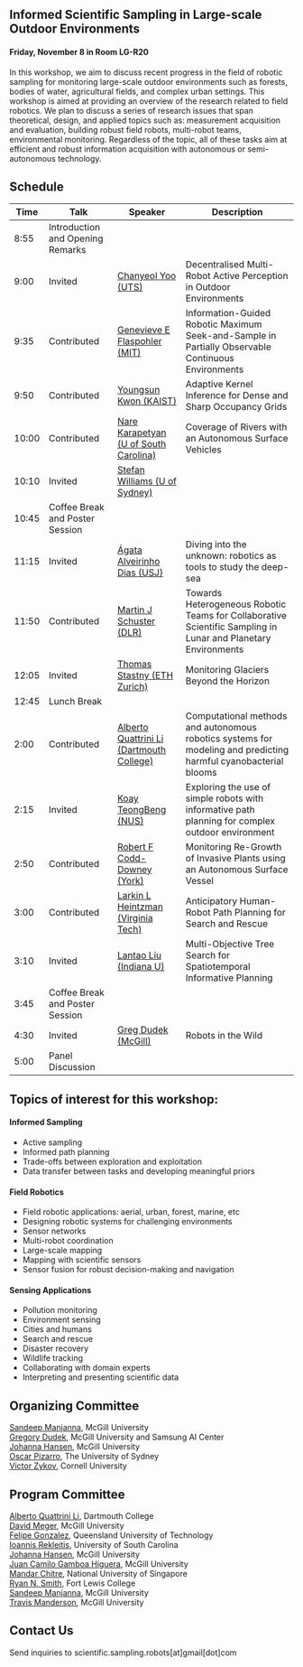 ## Informed Scientific Sampling in Large-scale Outdoor Environments

#### Friday, November 8 in Room LG-R20

In this workshop, we aim to discuss recent progress in the field of robotic sampling for monitoring large-scale outdoor environments such as forests, bodies of water, agricultural fields, and complex urban settings.  This workshop is aimed at providing an overview of the research related to field robotics. We plan to discuss a series of research issues that span theoretical, design, and applied topics such as:  measurement acquisition and evaluation, building robust field robots, multi-robot teams, environmental monitoring. Regardless of the topic, all of these tasks aim at efficient and robust information acquisition with autonomous or semi-autonomous technology.

## Schedule


| Time | Talk | Speaker | Description |
| --- | --- | --- | --- |
| 8:55 | Introduction and Opening Remarks |||
| 9:00 | Invited | [Chanyeol Yoo (UTS)](https://scientific-sampling-robots.github.io/iros-2019-workshop/speakers.html#chanyeol) | Decentralised Multi-Robot Active Perception in Outdoor Environments |  
| 9:35 | Contributed | [Genevieve E Flaspohler (MIT)](https://scientific-sampling-robots.github.io/iros-2019-workshop/contributed.html#one) | Information-Guided Robotic Maximum Seek-and-Sample in Partially Observable Continuous Environments |  
| 9:50 | Contributed | [Youngsun Kwon (KAIST)](https://scientific-sampling-robots.github.io/iros-2019-workshop/contributed.html#two) | Adaptive Kernel Inference for Dense and Sharp Occupancy Grids |  
| 10:00 | Contributed | [Nare Karapetyan (U of South Carolina)](https://scientific-sampling-robots.github.io/iros-2019-workshop/contributed.html#three) | Coverage of Rivers with an Autonomous Surface Vehicles | 
| 10:10 | Invited | [Stefan Williams (U of Sydney)](https://scientific-sampling-robots.github.io/iros-2019-workshop/speakers.html#stefan) |||
| 10:45 | Coffee Break and Poster Session |||
| 11:15 | Invited | [Ágata Alveirinho Dias (USJ)](https://scientific-sampling-robots.github.io/iros-2019-workshop/speakers.html#agata) | Diving into the unknown: robotics as tools to study the deep-sea |
| 11:50 | Contributed | [Martin J Schuster (DLR)](https://scientific-sampling-robots.github.io/iros-2019-workshop/contributed.html#four) |  Towards Heterogeneous Robotic Teams for Collaborative Scientific Sampling in Lunar and Planetary Environments |
| 12:05 | Invited | [Thomas Stastny (ETH Zurich)](https://scientific-sampling-robots.github.io/iros-2019-workshop/speakers.html#thomas) | Monitoring Glaciers Beyond the Horizon |
| 12:45 |  Lunch Break |||
| 2:00 | Contributed | [Alberto Quattrini Li (Dartmouth College)](https://scientific-sampling-robots.github.io/iros-2019-workshop/contributed.html#five) | Computational methods and autonomous robotics systems for modeling and predicting harmful cyanobacterial blooms | 
| 2:15 | Invited | [Koay TeongBeng (NUS)](https://scientific-sampling-robots.github.io/iros-2019-workshop/speakers.html#koay) | Exploring the use of simple robots with informative path planning for complex outdoor environment | 
| 2:50 | Contributed | [Robert F Codd-Downey (York)](https://scientific-sampling-robots.github.io/iros-2019-workshop/contributed.html#six) | Monitoring Re-Growth of Invasive Plants using an Autonomous Surface Vessel |
| 3:00 | Contributed | [Larkin L Heintzman (Virginia Tech)](https://scientific-sampling-robots.github.io/iros-2019-workshop/contributed.html#seven) | Anticipatory Human-Robot Path Planning for Search and Rescue |
| 3:10 | Invited | [Lantao Liu (Indiana U)](https://scientific-sampling-robots.github.io/iros-2019-workshop/speakers.html#lantao) | Multi-Objective Tree Search for Spatiotemporal Informative Planning |
| 3:45 | Coffee Break and Poster Session |||
| 4:30 | Invited | [Greg Dudek (McGill)](https://scientific-sampling-robots.github.io/iros-2019-workshop/speakers.html#greg) | Robots in the Wild |   
| 5:00 | Panel Discussion |||

## Topics of interest for this workshop:

#### Informed Sampling
- Active sampling
- Informed path planning
- Trade-offs between exploration and exploitation   
- Data transfer between tasks and developing meaningful priors  

#### Field Robotics
- Field robotic applications: aerial, urban, forest, marine, etc
- Designing robotic systems for challenging environments 
- Sensor networks
- Multi-robot coordination  
- Large-scale mapping  
- Mapping with scientific sensors  
- Sensor fusion for robust decision-making and navigation   

#### Sensing Applications 
- Pollution monitoring
- Environment sensing  
- Cities and humans  
- Search and rescue  
- Disaster recovery  
- Wildlife tracking  
- Collaborating with domain experts  
- Interpreting and presenting scientific data 

<!-- 
## Invited Speakers

[João Sousa](https://www.lsts.pt/member/jo%C3%A3o-sousa), Porto University  
[Ágata Alveirinho Dias](http://ise.usj.edu.mo/people/agata-alveirinho-dias/), Institute of Science and Environment of the University of Saint Joseph (ISE-USJ)  
[Roland Siegwart](http://www.asl.ethz.ch/the-lab/people/person-detail.html?persid=29981), ETH Zurich  
[Gregory Dudek](https://www.cim.mcgill.ca/~dudek/), McGill University  
[Stefan Williams](https://sydney.edu.au/engineering/people/stefan.williams.php), The University of Sydney  
[Lantao Liu](http://homes.sice.indiana.edu/lantao/), Indiana University - Bloomington  
[Mandar Chitre](http://www.chitre.net/), Tropical Marine Science Institute and the National University of Singapore  
[Robert Fitch](https://www.uts.edu.au/staff/robert.fitch), University of Technology, Sydney  
-->
<!-- [Christian Katlein](http://katlein.de/), Jacobs University Bremen  -->




## Organizing Committee

[Sandeep Manjanna](https://www.cim.mcgill.ca/~msandeep/), McGill University  
[Gregory Dudek](https://www.cim.mcgill.ca/~dudek/), McGill University and Samsung AI Center  
[Johanna Hansen](johannah.github.io), McGill University  
[Oscar Pizarro](https://sydney.edu.au/engineering/people/oscar.pizarro.php), The University of Sydney    
[Victor Zykov](https://www.linkedin.com/in/vzykov), Cornell University  

## Program Committee

[Alberto Quattrini Li](https://sites.google.com/view/albertoq), Dartmouth College  
[David Meger](https://www.cim.mcgill.ca/~dmeger/), McGill University  
[Felipe Gonzalez](https://staff.qut.edu.au/staff/felipe.gonzalez), Queensland University of Technology  
[Ioannis Rekleitis](http://www.cse.sc.edu/~yiannisr/), University of South Carolina  
[Johanna Hansen](johannah.github.io), McGill University  
[Juan Camilo Gamboa Higuera](http://www.cim.mcgill.ca/~gamboa/), McGill University  
[Mandar Chitre](http://www.chitre.net/), National University of Singapore  
[Ryan N. Smith](http://www.ryannealsmith.com/), Fort Lewis College  
[Sandeep Manjanna](https://www.cim.mcgill.ca/~msandeep/), McGill University  
[Travis Manderson](http://www.cim.mcgill.ca/~travism/), McGill University  


## Contact Us

Send inquiries to scientific.sampling.robots[at]gmail[dot]com
